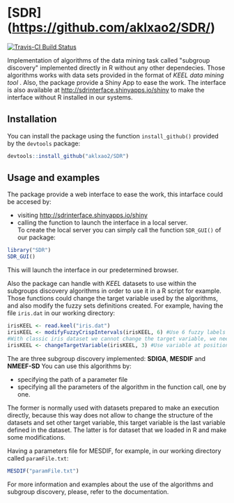 [SDR] (https://github.com/aklxao2/SDR/) 
====

[![Travis-CI Build Status](https://travis-ci.org/aklxao2/SDR.svg?branch=master)](https://travis-ci.org/aklxao2/SDR)  

Implementation of algorithms of the data mining task called "subgroup discovery" implemented directly in R without any other dependecies.
Those algorithms works with data sets provided in the format of _KEEL data mining tool_ . Also, the package provide a Shiny App to ease the work.
The interface is also available at http://sdrinterface.shinyapps.io/shiny to make the interface without R installed in our systems.

## Installation

You can install the package using the function `install_github()` provided by the `devtools` package:  

```R
devtools::install_github("aklxao2/SDR")
```

## Usage and examples

The package provide a web interface to ease the work, this intarface could be accesed by:
* visiting http://sdrinterface.shinyapps.io/shiny
* calling the function to launch the interface in a local server.  
To create the local server you can simply call the function `SDR_GUI()` of our package:  
```R
library("SDR")
SDR_GUI()
```

This will launch the interface in our predetermined browser. 

Also the package can handle with _KEEL_ datasets to use within the subgroups discovery algorithms in order to use it in a R script for example. 
Those functions could change the target variable used by the algorithms, and also modify the fuzzy sets definitions created. For example, having the file `iris.dat` in our working directory:
```R
irisKEEL <- read.keel("iris.dat")
irisKEEL <- modifyFuzzyCrispIntervals(irisKEEL, 6) #Use 6 fuzzy labels 
#With classic iris dataset we cannot change the target variable, we need a categorical one. So, this function throws an error with this dataset
irisKEEL <- changeTargetVariable(irisKEEL, 3) #Use variable at position 3 as target variable.
```

The are three subgroup discovery implemented: __SDIGA__, __MESDIF__ and __NMEEF-SD__ You can use this algorithms by:
* specifying the path of a parameter file 
* specifying all the parameters of the algorithm in the function call, one by one.  

The former is normally used with datasets prepared to make an execution directly, because this way does not allow to change the structure of the datasets and set other target variable, this target variable is the last variable defined in the dataset.
The latter is for dataset that we loaded in R and make some modifications.

Having a parameters file for MESDIF, for example, in our working directory called `paramFile.txt`:
```R
MESDIF("paramFile.txt")
``` 
For more information and examples about the use of the algorithms and subgroup discovery, please, refer to the documentation.
